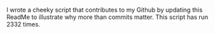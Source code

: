I wrote a cheeky script that contributes to my Github by updating this ReadMe to illustrate why more than commits matter. This script has run 2332 times.